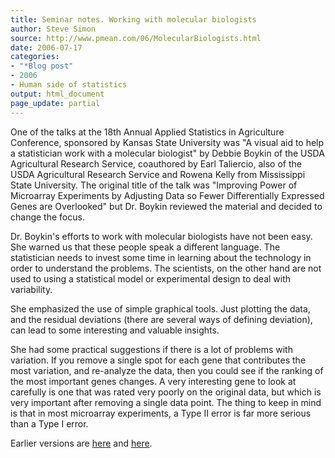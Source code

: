 ```yaml
---
title: Seminar notes. Working with molecular biologists
author: Steve Simon
source: http://www.pmean.com/06/MolecularBiologists.html
date: 2006-07-17
categories:
- "*Blog post"
- 2006
- Human side of statistics 
output: html_document
page_update: partial
---
```


One of the talks at the 18th Annual Applied Statistics in Agriculture Conference, sponsored by Kansas State University was "A visual aid to help a statistician work with a molecular biologist" by Debbie Boykin of the USDA Agricultural Research Service, coauthored by Earl Taliercio, also of the USDA Agricultural Research Service and Rowena Kelly from Mississippi State University. The original title of the talk was "Improving Power of Microarray Experiments by Adjusting Data so Fewer Differentially Expressed Genes are Overlooked" but Dr. Boykin reviewed the material and decided to change the focus.

Dr. Boykin's efforts to work with molecular biologists have not been easy. She warned us that these people speak a different language. The statistician needs to invest some time in learning about the technology in order to understand the problems. The scientists, on the other hand are not used to using a statistical model or experimental design to deal with variability.

She emphasized the use of simple graphical tools. Just plotting the data, and the residual deviations (there are several ways of defining deviation), can lead to some interesting and valuable insights.

She had some practical suggestions if there is a lot of problems with variation. If you remove a single spot for each gene that contributes the most variation, and re-analyze the data, then you could see if the ranking of the most important genes changes. A very interesting gene to look at carefully is one that was rated very poorly on the original data, but which is very important after removing a single data point. The thing to keep in mind is that in most microarray experiments, a Type II error is far more serious than a Type I error.

Earlier versions are [here][sim1] and [here][sim2].

[sim1]: http://www.pmean.com/06/MolecularBiologists.html
[sim2]: http://new.pmean.com/MolecularBiologists/
